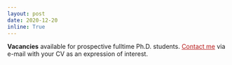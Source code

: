 ```yaml
---
layout: post
date: 2020-12-20
inline: True
---
```


<style>
    /* .draw_bottomline{
        border-bottom: 1px solid #ccc;
    }
     */
</style>

<div class="draw_bottomline">
<b >Vacancies</b> available for prospective fulltime Ph.D. students. 
<a href="https://krama.cse.iith.ac.in/contact/" target="blank" style="color: #b71c1c;">Contact me</a> via e-mail with your CV as an expression of interest. 
</div>